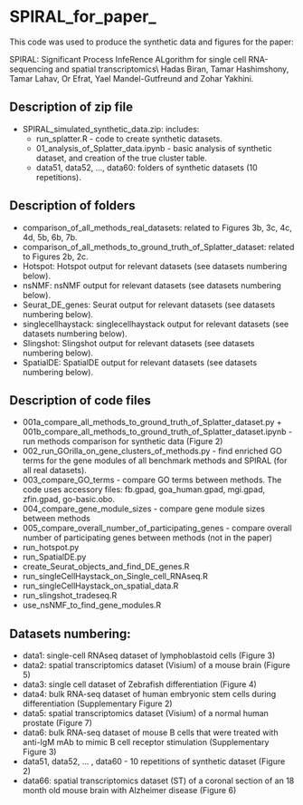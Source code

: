 # SPIRAL_for_paper_
 This code was used to produce the synthetic data and figures for the paper:
 
 SPIRAL: Significant Process InfeRence ALgorithm for single cell RNA-sequencing and spatial transcriptomics\ Hadas Biran, Tamar Hashimshony, Tamar Lahav, Or Efrat, Yael Mandel-Gutfreund and Zohar Yakhini.

## Description of zip file
 - SPIRAL_simulated_synthetic_data.zip: includes:
   * run_splatter.R - code to create synthetic datasets.
   * 01_analysis_of_Splatter_data.ipynb - basic analysis of synthetic dataset, and creation of the true cluster table.
   * data51, data52, ..., data60: folders of synthetic datasets (10 repetitions).

## Description of folders
 - comparison_of_all_methods_real_datasets: related to Figures 3b, 3c, 4c, 4d, 5b, 6b, 7b.
 - comparison_of_all_methods_to_ground_truth_of_Splatter_dataset: related to Figures 2b, 2c.
 - Hotspot: Hotspot output for relevant datasets (see datasets numbering below).
 - nsNMF: nsNMF output for relevant datasets (see datasets numbering below).
 - Seurat_DE_genes: Seurat output for relevant datasets (see datasets numbering below).
 - singlecellhaystack: singlecellhaystack output for relevant datasets (see datasets numbering below).
 - Slingshot: Slingshot output for relevant datasets (see datasets numbering below).
 - SpatialDE: SpatialDE output for relevant datasets (see datasets numbering below).

## Description of code files
- 001a_compare_all_methods_to_ground_truth_of_Splatter_dataset.py + 001b_compare_all_methods_to_ground_truth_of_Splatter_dataset.ipynb - run methods comparison for synthetic data (Figure 2)
- 002_run_GOrilla_on_gene_clusters_of_methods.py - find enriched GO terms for the gene modules of all benchmark methods and SPIRAL (for all real datasets).
- 003_compare_GO_terms - compare GO terms between methods. The code uses accessory files: fb.gpad, goa_human.gpad, mgi.gpad, zfin.gpad, go-basic.obo.
- 004_compare_gene_module_sizes - compare gene module sizes between methods
- 005_compare_overall_number_of_participating_genes - compare overall number of participating genes between methods (not in the paper)
- run_hotspot.py
- run_SpatialDE.py
- create_Seurat_objects_and_find_DE_genes.R
- run_singleCellHaystack_on_Single_cell_RNAseq.R
- run_singleCellHaystack_on_spatial_data.R
- run_slingshot_tradeseq.R
- use_nsNMF_to_find_gene_modules.R

## Datasets numbering:
- data1: single-cell RNAseq dataset of lymphoblastoid cells (Figure 3)
- data2: spatial transcriptomics dataset (Visium) of a mouse brain (Figure 5)
- data3: single cell dataset of Zebrafish differentiation (Figure 4)
- data4: bulk RNA-seq dataset of human embryonic stem cells during differentiation (Supplementary Figure 2)
- data5: spatial transcriptomics dataset (Visium) of a normal human prostate (Figure 7)
- data6: bulk RNA-seq dataset of mouse B cells that were treated with anti-IgM mAb to mimic B cell receptor stimulation (Supplementary Figure 3)
- data51, data52, ... , data60 - 10 repetitions of synthetic dataset (Figure 2)
- data66: spatial transcriptomics dataset (ST) of a coronal section of an 18 month old mouse brain with Alzheimer disease (Figure 6)   
 
